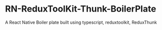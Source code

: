 # RN-ReduxToolKit-Thunk-BoilerPlate
A React Native Boiler plate built using typescript, reduxtoolkit, ReduxThunk
